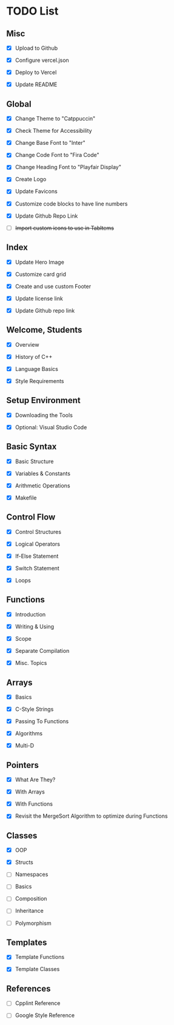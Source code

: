 # TODO List

## Misc

- [x] Upload to Github

- [x] Configure vercel.json

- [x] Deploy to Vercel

- [x] Update README

## Global

- [x] Change Theme to "Catppuccin"

- [x] Check Theme for Accessibility

- [x] Change Base Font to "Inter"

- [x] Change Code Font to "Fira Code"

- [x] Change Heading Font to "Playfair Display"

- [x] Create Logo

- [x] Update Favicons

- [x] Customize code blocks to have line numbers

- [x] Update Github Repo Link

- [ ] ~~Import custom icons to use in TabItems~~

## Index

- [x] Update Hero Image

- [x] Customize card grid

- [x] Create and use custom Footer

- [x] Update license link

- [x] Update Github repo link

## Welcome, Students

- [x] Overview

- [x] History of C++

- [x] Language Basics

- [x] Style Requirements

## Setup Environment

- [x] Downloading the Tools

- [x] Optional: Visual Studio Code

## Basic Syntax

- [x] Basic Structure

- [x] Variables & Constants

- [x] Arithmetic Operations

- [x] Makefile

## Control Flow

- [x] Control Structures

- [x] Logical Operators

- [x] If-Else Statement

- [x] Switch Statement

- [x] Loops

## Functions

- [x] Introduction

- [x] Writing & Using

- [x] Scope

- [x] Separate Compilation

- [x] Misc. Topics

## Arrays

- [x] Basics

- [x] C-Style Strings

- [x] Passing To Functions

- [x] Algorithms

- [x] Multi-D

## Pointers

- [x] What Are They?

- [x] With Arrays

- [x] With Functions

- [x] Revisit the MergeSort Algorithm to optimize during Functions

## Classes

- [x] OOP

- [x] Structs

- [ ] Namespaces

- [ ] Basics

- [ ] Composition

- [ ] Inheritance

- [ ] Polymorphism

## Templates

- [x] Template Functions

- [x] Template Classes

## References

- [ ] Cpplint Reference

- [ ] Google Style Reference